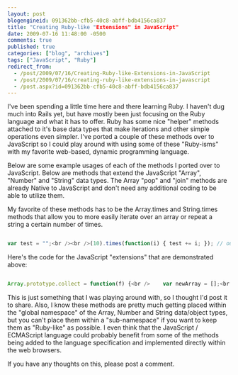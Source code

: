 ```yaml
---
layout: post
blogengineid: 091362bb-cfb5-40c8-abff-bdb4156ca837
title: "Creating Ruby-like "Extensions" in JavaScript"
date: 2009-07-16 11:48:00 -0500
comments: true
published: true
categories: ["blog", "archives"]
tags: ["JavaScript", "Ruby"]
redirect_from: 
  - /post/2009/07/16/Creating-Ruby-like-Extensions-in-JavaScript
  - /post/2009/07/16/creating-ruby-like-extensions-in-javascript
  - /post.aspx?id=091362bb-cfb5-40c8-abff-bdb4156ca837
---
```

<!-- more -->

I've been spending a little time here and there learning Ruby. I haven't dug much into Rails yet, but have mostly been just focusing on the Ruby language and what it has to offer. Ruby has some nice "helper" methods attached to it's base data types that make iterations and other simple operations even simpler. I've ported a couple of these methods over to JavaScript so I could play around with using some of these "Ruby-isms" with my favorite web-based, dynamic programming language.

Below are some example usages of each of the methods I ported over to JavaScript. Below are methods that extend the JavaScript "Array", "Number" and "String" data types. The Array "pop" and "join" methods are already Native to JavaScript and don't need any additional coding to be able to utilize them.

My favorite of these methods has to be the Array.times and String.times methods that allow you to more easily iterate over an array or repeat a string a certain number of times.

```javascript

var test = "";<br /><br />(10).times(function(i) { test += i; }); // outputs - test = "0123456789"<br /><br />test = "Chris".reverse(); // outputs "sirhC"<br /><br />test = "Chris".upcase(); // outputs "CHRIS"<br />test = "ChRiS".downcase(); // outputs "chris"<br /><br />test = "";<br />(5).upto(10, function(start, end) {<br />    test += this;<br />}); // outputs - test = "5678910"<br /><br />test = "";<br />(10).downto(5, function(start, end) {<br />    test += this;<br />}); // outputs - test = "1098765"<br /><br />test = "";<br />(0).step(10, 5, function(start, end, step) {<br />    test += this;<br />}); // outputs - test = "0510"<br /><br />test = "";<br />(10).step(0, 5, function(start, end, step) {<br />    test += this;<br />}); // outputs - test = "1050"<br /><br />test = "Chris".chop(); // outputs "Chri"<br /><br />test = "Fish".times(3); // outputs "FishFishFish"<br /><br /><br />var a = ["Chris", "John", "Joe", "Steve"];<br />test = a.pop(); // <-- native JavaScript feature, same as in Ruby<br />test = a.join(); // <-- native JavaScript feature, same as in Ruby<br />test = a.join(","); // <-- native JavaScript feature, same as in Ruby<br /><br /><br />test = "";<br />[1, 2, "3", "Chris"].each(function(array, index) {<br />    test = test + this + ",";<br />}); // outputs - test = "1,2,3,Chris,"<br /><br />test = [1, 2, 3, 4, 5].collect(function(array, index) {<br />    return this * 2;<br />}); // outputs [2, 4, 6, 8, 10]<br /><br /><br />test = [].empty(); // outputs - true<br />test = [1, 2].empty(); // outputs - false<br /><br />// These "first" and "last" examples use the "a" array defined above<br />test = a.first(); // outputs "Chris"<br />test = a.first(2); // outputs ["Chris", "John"]<br />test = a.last(); // outputs "Steve"<br />test = a.last(2); // outputs ["Steve", "Joe"]<br />test = a.last(15);  // <-- if array is shorter than the length specified, it just returns the entire array<br />test = a.first(15); // <-- if array is shorter than the length specified, it just returns the entire array<br /><br />test = a.reverse(); // <-- both Arrays and Strings can be reversed

```

Here's the code for the JavaScript "extensions" that are demonstrated above:

```javascript

Array.prototype.collect = function(f) {<br />    var newArray = [];<br />    this.each(function(array, index) {<br />        newArray[index] = f.apply(array[index], [array, index]);<br />    });<br />    return newArray;<br />};<br /><br />Array.prototype.each = function(f) {<br />    for (var i =  0; i < this.length; i++) {<br />        f.apply(this[i], [this, i]);<br />    }<br />};<br /><br />Array.prototype.empty = function() {<br />    return (this.length === 0);<br />};<br /><br />Array.prototype.first = function(n) {<br />    if (n) {<br />        if (n > this.length) {<br />            return this;<br />        } else {<br />            var r = []<br />            for (var i = 0; i < n; i++) {<br />                r.push(this[i]);<br />            }<br />            return r;<br />        }<br />    } else {<br />        return this[0];<br />    }<br />};<br /><br />Array.prototype.last = function(n) {<br />    if (n) {<br />        if (n > this.length) {<br />            return this;<br />        } else {<br />            var r = [];<br />            for (var i = this.length - n; i < this.length; i++) {<br />                r.push(this[i]);<br />            }<br />            return r;<br />        }<br />    } else {<br />        return this[this.length - 1];<br />    }<br />};<br /><br />Array.prototype.reverse = function() {<br />    var r = [];<br />    for (var i = this.length - 1; i >= 0; i--) {<br />        r.push(this[i]);<br />    }<br />    return r;<br />};<br /><br /><br /><br />Number.prototype.times = function(f) {<br />    for (var i = 0; i < this; i++) {<br />        f.apply(i, [this]);<br />    }<br />};<br /><br />Number.prototype.upto = function(end, f) {<br />    this.step(end, 1, f);<br />};<br /><br />Number.prototype.downto = function(end, f) {<br />    this.step(end, 1, f);<br />};<br /><br />Number.prototype.step = function(end, step, f) {<br />    if (this <= end) {<br />        for (var i = this; i <= end; i += step) {<br />            f.apply(i, [this, end, step]);<br />        }<br />    } else {<br />        for (var i = this; i >= end; i -= step) {<br />            f.apply(i, [this, end, step]);<br />        }<br />    }<br />};<br /><br /><br /><br />String.prototype.chop = function() {<br />    return this.substr(0, this.length - 1);<br />};<br /><br />String.prototype.downcase = function() {<br />    return this.toLowerCase();<br />};<br /><br />String.prototype.reverse = function() {<br />    var r = "";<br />    for (var i = this.length - 1; i >= 0; i--) {<br />        r += this.charAt(i);<br />    }<br />    return r;<br />};<br /><br />String.prototype.times = function(n) {<br />    var r = "";<br />    for (var i = 1; i <= n; i++) {<br />        r += this;<br />    }<br />    return r;<br />};<br /><br />String.prototype.upcase = function() {<br />    return this.toUpperCase();<br />};

```

 

This is just something that I was playing around with, so I thought I'd post it to share. Also, I know these methods are pretty much getting placed within the "global namespace" of the Array, Number and String data/object types, but you can't place them within a "sub-namespace" if you want to keep them as "Ruby-like" as possible. I even think that the JavaScript / ECMAScript language could probably benefit from some of the methods being added to the language specification and implemented directly within the web browsers.

If you have any thoughts on this, please post a comment.
